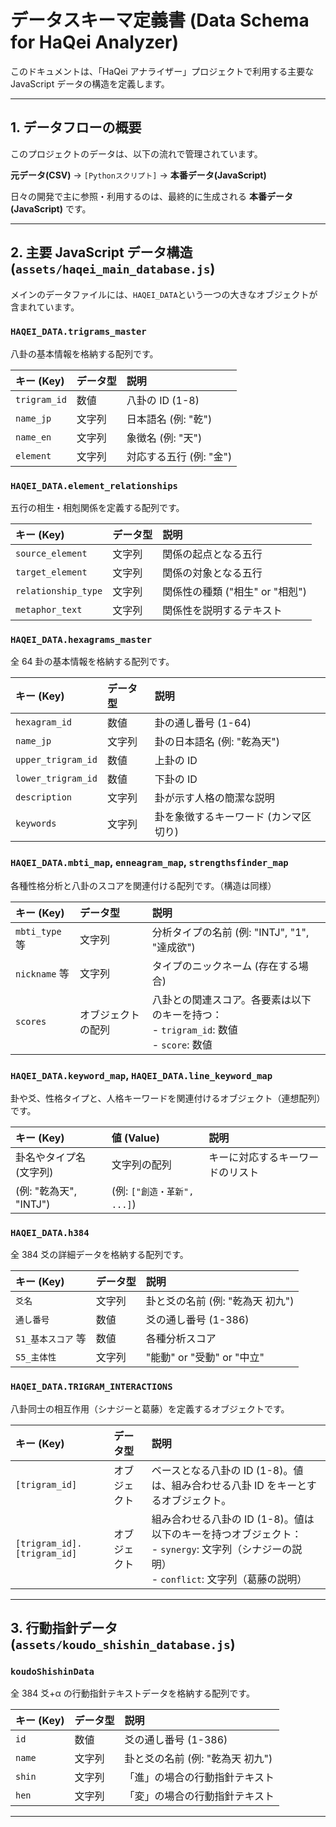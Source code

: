# データスキーマ定義書 (Data Schema for HaQei Analyzer)

このドキュメントは、「HaQei アナライザー」プロジェクトで利用する主要な JavaScript データの構造を定義します。

---

## 1. データフローの概要

このプロジェクトのデータは、以下の流れで管理されています。

**元データ(CSV)** → `[Pythonスクリプト]` → **本番データ(JavaScript)**

日々の開発で主に参照・利用するのは、最終的に生成される **本番データ(JavaScript)** です。

---

## 2. 主要 JavaScript データ構造 (`assets/haqei_main_database.js`)

メインのデータファイルには、`HAQEI_DATA`という一つの大きなオブジェクトが含まれています。

### `HAQEI_DATA.trigrams_master`

八卦の基本情報を格納する配列です。

| キー (Key)   | データ型 | 説明                    |
| :----------- | :------- | :---------------------- |
| `trigram_id` | 数値     | 八卦の ID (1-8)         |
| `name_jp`    | 文字列   | 日本語名 (例: "乾")     |
| `name_en`    | 文字列   | 象徴名 (例: "天")       |
| `element`    | 文字列   | 対応する五行 (例: "金") |

### `HAQEI_DATA.element_relationships`

五行の相生・相剋関係を定義する配列です。

| キー (Key)          | データ型 | 説明                            |
| :------------------ | :------- | :------------------------------ |
| `source_element`    | 文字列   | 関係の起点となる五行            |
| `target_element`    | 文字列   | 関係の対象となる五行            |
| `relationship_type` | 文字列   | 関係性の種類 ("相生" or "相剋") |
| `metaphor_text`     | 文字列   | 関係性を説明するテキスト        |

### `HAQEI_DATA.hexagrams_master`

全 64 卦の基本情報を格納する配列です。

| キー (Key)         | データ型 | 説明                                  |
| :----------------- | :------- | :------------------------------------ |
| `hexagram_id`      | 数値     | 卦の通し番号 (1-64)                   |
| `name_jp`          | 文字列   | 卦の日本語名 (例: "乾為天")           |
| `upper_trigram_id` | 数値     | 上卦の ID                             |
| `lower_trigram_id` | 数値     | 下卦の ID                             |
| `description`      | 文字列   | 卦が示す人格の簡潔な説明              |
| `keywords`         | 文字列   | 卦を象徴するキーワード (カンマ区切り) |

### `HAQEI_DATA.mbti_map`, `enneagram_map`, `strengthsfinder_map`

各種性格分析と八卦のスコアを関連付ける配列です。（構造は同様）

| キー (Key)     | データ型           | 説明                                                                                        |
| :------------- | :----------------- | :------------------------------------------------------------------------------------------ |
| `mbti_type` 等 | 文字列             | 分析タイプの名前 (例: "INTJ", "1", "達成欲")                                                |
| `nickname` 等  | 文字列             | タイプのニックネーム (存在する場合)                                                         |
| `scores`       | オブジェクトの配列 | 八卦との関連スコア。各要素は以下のキーを持つ：<br> - `trigram_id`: 数値<br> - `score`: 数値 |

### `HAQEI_DATA.keyword_map`, `HAQEI_DATA.line_keyword_map`

卦や爻、性格タイプと、人格キーワードを関連付けるオブジェクト（連想配列）です。

| キー (Key)              | 値 (Value)                  | 説明                             |
| :---------------------- | :-------------------------- | :------------------------------- |
| 卦名やタイプ名 (文字列) | 文字列の配列                | キーに対応するキーワードのリスト |
| (例: "乾為天", "INTJ")  | (例: `["創造・革新", ...]`) |                                  |

### `HAQEI_DATA.h384`

全 384 爻の詳細データを格納する配列です。

| キー (Key)         | データ型 | 説明                             |
| :----------------- | :------- | :------------------------------- |
| `爻名`             | 文字列   | 卦と爻の名前 (例: "乾為天 初九") |
| `通し番号`         | 数値     | 爻の通し番号 (1-386)             |
| `S1_基本スコア` 等 | 数値     | 各種分析スコア                   |
| `S5_主体性`        | 文字列   | "能動" or "受動" or "中立"       |

### `HAQEI_DATA.TRIGRAM_INTERACTIONS`

八卦同士の相互作用（シナジーと葛藤）を定義するオブジェクトです。

| キー (Key)                  | データ型     | 説明                                                                                                                                             |
| :-------------------------- | :----------- | :----------------------------------------------------------------------------------------------------------------------------------------------- |
| `[trigram_id]`              | オブジェクト | ベースとなる八卦の ID (1-8)。値は、組み合わせる八卦 ID をキーとするオブジェクト。                                                                |
| `[trigram_id].[trigram_id]` | オブジェクト | 組み合わせる八卦の ID (1-8)。値は以下のキーを持つオブジェクト：<br> - `synergy`: 文字列（シナジーの説明）<br> - `conflict`: 文字列（葛藤の説明） |

---

## 3. 行動指針データ (`assets/koudo_shishin_database.js`)

### `koudoShishinData`

全 384 爻+α の行動指針テキストデータを格納する配列です。

| キー (Key) | データ型 | 説明                             |
| :--------- | :------- | :------------------------------- |
| `id`       | 数値     | 爻の通し番号 (1-386)             |
| `name`     | 文字列   | 卦と爻の名前 (例: "乾為天 初九") |
| `shin`     | 文字列   | 「進」の場合の行動指針テキスト   |
| `hen`      | 文字列   | 「変」の場合の行動指針テキスト   |

---
